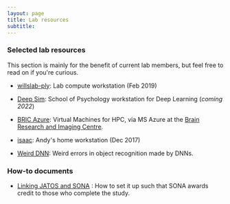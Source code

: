 ```yaml
---
layout: page
title: Lab resources
subtitle: 
---
```


### Selected lab resources

This section is mainly for the benefit of current lab members, but feel free to read on if you're curious.

- [willslab-ply](willslab-ply.md): Lab compute workstation (Feb 2019)

- [Deep Sim](deepsim.md): School of Psychology workstation for Deep Learning (_coming 2022_)

- [BRIC Azure](bric-azure.md): Virtual Machines for HPC, via MS Azure at the [Brain Research and Imaging Centre](https://www.plymouth.ac.uk/research/psychology/brain-research-and-imaging-centre).

- [isaac](isaac.md): Andy's home workstation (Dec 2017)

- [Weird DNN](weirdDNN.md): Weird errors in object recognition made by DNNs.

### How-to documents

- [Linking JATOS and SONA](jatos-sona-notes.md) : How to set it up such that SONA awards credit to those who complete the study. 
